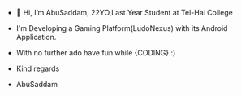 - 👋 Hi, I’m AbuSaddam, 22YO,Last Year Student at Tel-Hai College
- I'm Developing a Gaming Platform(LudoNexus) with its Android Application.
- With no further ado have fun while {CODING} :)

- Kind regards
- AbuSaddam



